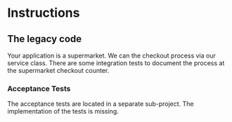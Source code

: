 # Instructions 

## The legacy code
Your application is a supermarket. We can the checkout process via our service class. There are some integration tests 
to document the process at the supermarket checkout counter.  

### Acceptance Tests
The acceptance tests are located in a separate sub-project. The implementation of the tests is missing. 
